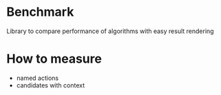 # Benchmark
Library to compare performance of algorithms with easy result rendering

# How to measure 

- named actions
- candidates with context
